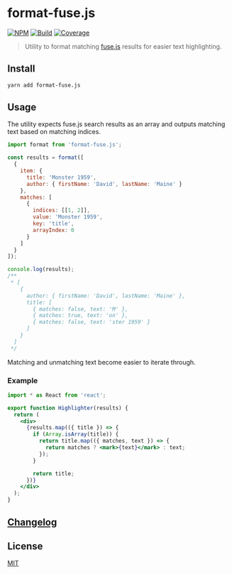 # format-fuse.js

[![NPM][npm]][npm-url]
[![Build][build]][build-badge]
[![Coverage][codecov-shield]][codecov]

> Utility to format matching [fuse.js](https://github.com/krisk/fuse) results for easier text highlighting.

## Install

```bash
yarn add format-fuse.js
```

## Usage

The utility expects fuse.js search results as an array and outputs matching text based on matching indices.

```js
import format from 'format-fuse.js';

const results = format([
  {
    item: {
      title: 'Monster 1959',
      author: { firstName: 'David', lastName: 'Maine' }
    },
    matches: [
      {
        indices: [[1, 2]],
        value: 'Monster 1959',
        key: 'title',
        arrayIndex: 0
      }
    ]
  }
]);

console.log(results);
/**
 * [
    {
      author: { firstName: 'David', lastName: 'Maine' },
      title: [
        { matches: false, text: 'M' },
        { matches: true, text: 'on' },
        { matches: false, text: 'ster 1959' }
      ]
    }
  ]
 */
```

Matching and unmatching text become easier to iterate through.

### Example

```jsx
import * as React from 'react';

export function Highlighter(results) {
  return (
    <div>
      {results.map(({ title }) => {
        if (Array.isArray(title)) {
          return title.map(({ matches, text }) => {
            return matches ? <mark>{text}</mark> : text;
          });
        }

        return title;
      })}
    </div>
  );
}
```

## [Changelog](CHANGELOG.md)

## License

[MIT](LICENSE)

[npm]: https://img.shields.io/npm/v/format-fuse.js.svg?color=blue
[npm-url]: https://npmjs.com/package/format-fuse.js
[build]: https://travis-ci.com/metonym/format-fuse.js.svg?branch=master
[build-badge]: https://travis-ci.com/metonym/format-fuse.js
[codecov]: https://codecov.io/gh/metonym/format-fuse.js
[codecov-shield]: https://img.shields.io/codecov/c/github/metonym/format-fuse.js.svg
